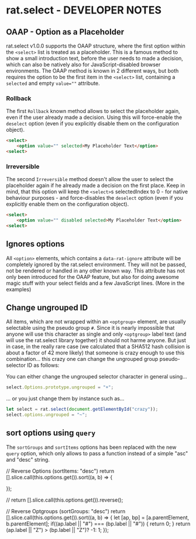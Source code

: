 rat.select - DEVELOPER NOTES
============================

OAAP - Option as a Placeholder
------------------------------

rat.select v1.0.0 supports the OAAP structure, where the first option within the `<select>` list 
is treated as a placeholder. This is a famous method to show a small introduction text, before the 
user needs to made a decision, which can also be natively also for JavaScript-disabled browser 
environments. The OAAP method is known in 2 different ways, but both requires the option to be the 
first item in the `<select>` list, containing a `selected` and empty `value=""` attribute.


### Rollback

The first `Rollback` known method allows to select the placeholder again, even if the user already 
made a decision. Using this will force-enable the `deselect` option (even if you explicitly disable 
them on the configuration object).

```html
<select>
    <option value="" selected>My Placeholder Text</option>
<select>
```


### Irreversible

The second `Irreversible` method doesn't allow the user to select the placeholder again if he 
already made a decision on the first place. Keep in mind, that this option will keep the `<select>`s 
selectedIndex to 0 - for native behaviour purposes - and force-disables the `deselect` option (even 
if you explicitly enable them on the configuration object).

```html
<select>
    <option value="" disabled selected>My Placeholder Text</option>
<select>
```


Ignores options
---------------

All `<option>` elements, which contains a `data-rat-ignore` attribute will be completely ignored by 
the rat.select environment. They will not be passed, not be rendered or handled in any other known 
way. This attribute has not only been introduced for the OAAP feature, but also for doing awesome 
magic stuff with your select fields and a few JavaScript lines. (More in the examples)


Change ungrouped ID
-------------------

All items, which are not wrapped within an `<optgroup>` element, are usually selectable using the 
pseudo group `#`. Since it is nearly impossible that anyone will use this character as single and 
only `<optgroup>` label text (and will use the rat.select library together) it should not harme 
anyone. But just in case, in the really rare case (we calculated that a SHA512 hash collision 
is about a factor of 42 more likely) that someone is crazy enough to use this combination... this 
crazy one can change the ungrouped group pseudo-selector ID as follows:

You can either change the ungrouped selector character in general using...

```js
select.Options.prototype.ungrouped = "+";
```

... or you just change them by instance such as...

```js
let select = rat.select(document.getElementById("crazy"));
select.options.ungrouped = "~";
```

sort options using `query`
--------------------------

The `sortGroups` and `sortItems` options has been replaced with the new `query` option, which only
allows to pass a function instead of a simple "asc" and "desc" string. 


// Reverse Options (sortItems: "desc")
return [].slice.call(this.options.get()).sort((a, b) => {
    
});

// return [].slice.call(this.options.get()).reverse();

// Reverse Optgroups (sortGroups: "desc")
return [].slice.call(this.options.get()).sort((a, b) => {
    let [ap, bp] = [a.parentElement, b.parentElement];
    if((ap.label || "#") === (bp.label || "#")) {
        return 0;
    }
    return (ap.label || "Z") > (bp.label || "Z")? -1: 1;
});